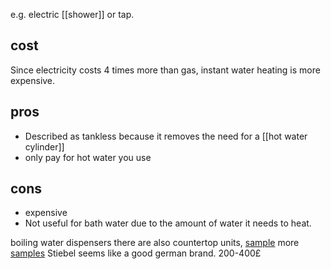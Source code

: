 e.g. electric [[shower]] or tap.
## cost
Since electricity costs 4 times more than gas, instant water heating is more expensive.

## pros
- Described as tankless because it removes the need for a [[hot water cylinder]]
- only pay for hot water you use
## cons
- expensive
- Not useful for bath water due to the amount of water it needs to heat.

boiling water dispensers
there are also countertop units, [sample](https://www.waterdropfilter.co.uk/products/countertop-instant-hot-ro-system-corero-system-c1h?srsltid=AfmBOopdc5VDIfsJ54kx9MapUM9P5ltYqAVrWN_EkXbpR2AYA60jlN5D) 
more [samples](https://electricaldealsdirect.co.uk/boiling-water-dispensers/counter-top-boiling-water-dispensers.html?exit_trigger=true)
Stiebel seems like a good german brand. 200-400£